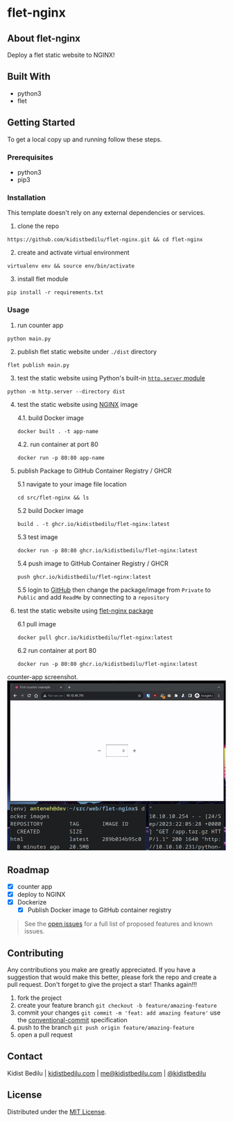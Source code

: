 # flet-nginx

## About flet-nginx

Deploy a flet static website to NGINX!

## Built With

+ python3
+ flet

## Getting Started

To get a local copy up and running follow these steps.

### Prerequisites

+ python3
+ pip3

### Installation

This template doesn't rely on any external dependencies or services.
1. clone the repo
```shell
https://github.com/kidistbedilu/flet-nginx.git && cd flet-nginx
```
2. create and activate virtual environment
```shell
virtualenv env && source env/bin/activate
```
3. install flet module
```shell
pip install -r requirements.txt 
```

### Usage

1. run counter app
```shell
python main.py
```
2. publish flet static website under `./dist` directory
```shell
flet publish main.py
```
3. test the static website using Python's built-in [`http.server` module](https://docs.python.org/3/library/http.server.html)
```shell
python -m http.server --directory dist
```
4. test the static website using [NGINX](https://www.nginx.com/) image

   4.1. build Docker image
    ```shell
    docker built . -t app-name
    ```
    4.2. run container at port 80
    ```shell
    docker run -p 80:80 app-name
    ```
5. publish Package to GitHub Container Registry / GHCR

   5.1 navigate to your image file location
   ```shell
   cd src/flet-nginx && ls
   ```
   5.2 build Docker image
   ```shell
   build . -t ghcr.io/kidistbedilu/flet-nginx:latest
   ```
   5.3 test image
   ```shell
   docker run -p 80:80 ghcr.io/kidistbedilu/flet-nginx:latest
   ```
   5.4 push image to GitHub Container Registry / GHCR
   ```shell
   push ghcr.io/kidistbedilu/flet-nginx:latest
   ```
   5.5 login to [GitHub](https://github.com/) then change the package/image from `Private` to `Public` and add `ReadMe` by connecting to a `repository`

7. test the static website using [flet-nginx package](https://github.com/kidistbedilu/felt-nginx/pkgs/container/flet-nginx)

   6.1 pull image
   ```shell
   docker pull ghcr.io/kidistbedilu/flet-nginx:latest
   ```
   6.2 run container at port 80
   ```shell
   docker run -p 80:80 ghcr.io/kidistbedilu/flet-nginx:latest
   ```

counter-app screenshot.
![counter-screenshot](assets/counter-app.png)

## Roadmap

- [x] counter app
- [x] deploy to NGINX
- [x] Dockerize  
    - [x] Publish Docker image to GitHub container registry

> See the [open issues](https://github.com/kidistbedilu/flet-nginx/issues) for a full list of proposed features and known issues.

## Contributing

Any contributions you make are greatly appreciated. If you have a suggestion that would make this better, please fork the repo and create a pull request. Don't forget to give the project a star! Thanks again!!!

1. fork the project
2. create your feature branch `git checkout -b feature/amazing-feature`
3. commit your changes `git commit -m 'feat: add amazing feature'` use the [conventional-commit](https://www.conventionalcommits.org/en/v1.0.0/) specification
4. push to the branch `git push origin feature/amazing-feature`
5. open a pull request

## Contact

Kidist Bedilu | [kidistbedilu.com](kidistbedilu.com) | [me@kidistbedilu.com](me@kidistbedilu.com) | [@kidistbedilu](@kidistbedilu)

## License

Distributed under the [MIT License](https://opensource.org/license/mit/).

